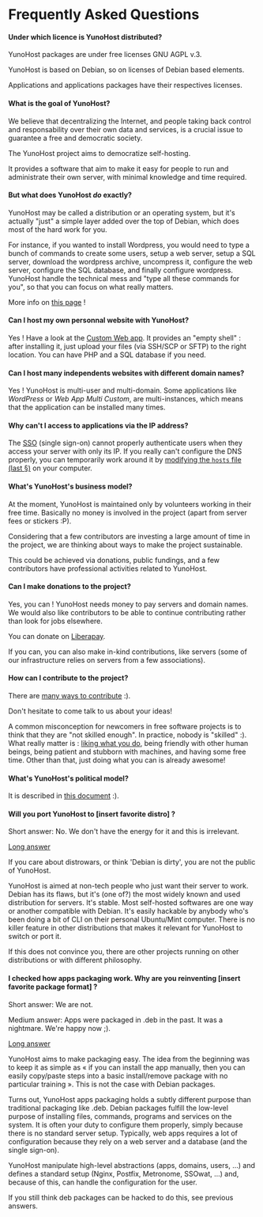 # Frequently Asked Questions


#### Under which licence is YunoHost distributed?

YunoHost packages are under free licenses GNU AGPL v.3.

YunoHost is based on Debian, so on licenses of Debian based elements.

Applications and applications packages have their respectives licenses.


#### What is the goal of YunoHost?

We believe that decentralizing the Internet, and people taking back control and
responsability over their own data and services, is a crucial issue to guarantee
a free and democratic society.

The YunoHost project aims to democratize self-hosting.

It provides a software that aim to make it easy for people to run and
administrate their own server, with minimal knowledge and time required.


#### But what does YunoHost *do* exactly?

YunoHost may be called a distribution or an operating system, but it's actually
"just" a simple layer added over the top of Debian, which does most of the hard
work for you.

For instance, if you wanted to install Wordpress, you would need to type a bunch
of commands to create some users, setup a web server, setup a SQL server,
download the wordpress archive, uncompress it, configure the web server,
configure the SQL database, and finally configure wordpress. YunoHost handle
the technical mess and "type all these commands for you", so that you can focus
on what really matters.

More info on [this page](whatsyunohost) !

#### Can I host my own personnal website with YunoHost?

Yes ! Have a look at the [Custom Web app](https://github.com/YunoHost-Apps/my_webapp_ynh).
It provides an "empty shell" : after installing it, just upload your files
(via SSH/SCP or SFTP) to the right location. You can have PHP and a SQL database
if you need.


#### Can I host many independents websites with different domain names?

Yes ! YunoHost is multi-user and multi-domain. Some applications like *WordPress* or *Web App Multi Custom*, are multi-instances, which means that the application can be installed many times.


#### Why can't I access to applications via the IP address?

The [SSO](https://github.com/Kloadut/SSOwat/) (single sign-on) cannot properly authenticate users when they access your server with only its IP. If you really can't configure the DNS properly, you can temporarily work around it by [modifying the `hosts` file (last §)](dns_local_network_en) on your computer.


#### What's YunoHost's business model?

At the moment, YunoHost is maintained only by volunteers working in their free
time. Basically no money is involved in the project (apart from server fees
or stickers :P).

Considering that a few contributors are investing a large amount of time in the
project, we are thinking about ways to make the project sustainable.

This could be achieved via donations, public fundings, and a few contributors
have professional activities related to YunoHost.


#### Can I make donations to the project?

Yes, you can ! YunoHost needs money to pay servers and domain names. We would
also like contributors to be able to continue contributing rather than look for
jobs elsewhere.

You can donate on [Liberapay](https://liberapay.com/yunohost).

If you can, you can also make in-kind contributions, like servers (some of our
infrastructure relies on servers from a few associations).


#### How can I contribute to the project?

There are [many ways to contribute](contribute) :).

Don't hesitate to come talk to us about your ideas!

A common misconception for newcomers in free software projects is to think that
they are "not skilled enough". In practice, nobody is "skilled" :). What really
matter is : [liking what you do](https://www.youtube.com/watch?v=zIbR5TAz2xQ&t=113s),
being friendly with other human beings, being patient and stubborn with machines,
and having some free time. Other than that, just doing what you can is already awesome!


#### What's YunoHost's political model?

It is described in [this document](https://github.com/YunoHost/project-organization/blob/master/yunohost_project_organization.md) :).


#### Will you port YunoHost to [insert favorite distro] ?

Short answer: No. We don't have the energy for it and this is irrelevant.

<a data-toggle="collapse" data-target="#willyouportyunohost" href="#">Long answer</a>
<div id="willyouportyunohost" class="collapse">
<p>If you care about distrowars, or think 'Debian is dirty', you are not the public of YunoHost.</p>

<p>YunoHost is aimed at non-tech people who just want their server to work. Debian has its flaws, but it's (one of?) the most widely known and used distribution for servers. It's stable. Most self-hosted softwares are one way or another compatible with Debian. It's easily hackable by anybody who's been doing a bit of CLI on their personal Ubuntu/Mint computer. There is no killer feature in other distributions that makes it relevant for YunoHost to switch or port it.</p>

<p>If this does not convince you, there are other projects running on other distributions or with different philosophy.</p>
</div>


#### I checked how apps packaging work. Why are you reinventing [insert favorite package format] ?

Short answer: We are not.

Medium answer: Apps were packaged in .deb in the past. It was a nightmare. We're happy now ;).

<a data-toggle="collapse" data-target="#whyareyoureinventingpackaging" href="#">Long answer</a>
<div id="whyareyoureinventingpackaging" class="collapse">

<p>YunoHost aims to make packaging easy. The idea from the beginning was to keep it as simple as « if you can install the app manually, then you can easily copy/paste steps into a basic install/remove package with no particular training ». This is not the case with Debian packages.</p>

<p>Turns out, YunoHost apps packaging holds a subtly different purpose than traditional packaging like .deb. Debian packages fulfill the low-level purpose of installing files, commands, programs and services on the system. It is often your duty to configure them properly, simply because there is no standard server setup. Typically, web apps requires a lot of configuration because they rely on a web server and a database (and the single sign-on).</p>

<p>YunoHost manipulate high-level abstractions (apps, domains, users, ...) and defines a standard setup (Nginx, Postfix, Metronome, SSOwat, ...) and, because of this, can handle the configuration for the user.</p>

<p>If you still think deb packages can be hacked to do this, see previous answers.</p>
</div>
